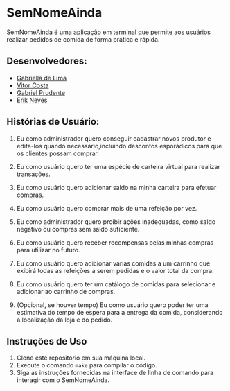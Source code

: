 # SemNomeAinda

SemNomeAinda é uma aplicação em terminal que permite aos usuários realizar pedidos de comida de forma prática e rápida.

## Desenvolvedores:
- [Gabriella de Lima](https://github.com/hellolima)
- [Vitor Costa](https://github.com/vitorcosuta)
- [Gabriel Prudente](https://github.com/Gabrielzzz7)
- [Erik Neves](https://github.com/erikneves04)

## Histórias de Usuário:

1) Eu como administrador quero conseguir cadastrar novos produtor e edita-los quando necessário,incluindo descontos esporádicos para que os clientes possam comprar.

2) Eu como usuário quero ter uma espécie de carteira virtual para realizar transações.

3) Eu como usuário quero adicionar saldo na minha carteira para efetuar compras.

4) Eu como usuário quero comprar mais de uma refeição por vez.

5) Eu como administrador quero proibir ações inadequadas, como saldo negativo ou compras sem saldo suficiente.

6) Eu como usuário quero receber recompensas pelas minhas compras para utilizar no futuro.

7) Eu como usuário quero adicionar várias comidas a um carrinho que exibirá todas as refeições a serem pedidas e o valor total da compra.

8) Eu como usuário quero ter um catálogo de comidas para selecionar e adicionar ao carrinho de compras.

9) (Opcional, se houver tempo) Eu como usuário quero poder ter uma estimativa do tempo de espera para a entrega da comida, considerando a localização da loja e do pedido.

## Instruções de Uso

1. Clone este repositório em sua máquina local.
2. Execute o comando `make` para compilar o código.
3. Siga as instruções fornecidas na interface de linha de comando para interagir com o SemNomeAinda.
